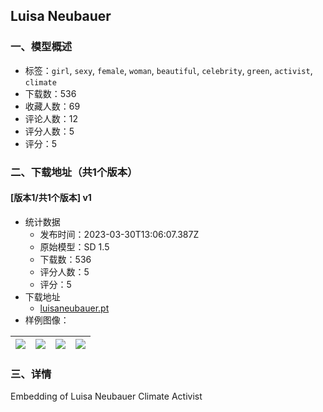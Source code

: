## Luisa Neubauer
### 一、模型概述

- 标签：`girl`, `sexy`, `female`, `woman`, `beautiful`, `celebrity`, `green`, `activist`, `climate`
- 下载数：536
- 收藏人数：69
- 评论人数：12
- 评分人数：5
- 评分：5

### 二、下载地址（共1个版本）

#### [版本1/共1个版本] v1

- 统计数据
  - 发布时间：2023-03-30T13:06:07.387Z
  - 原始模型：SD 1.5
  - 下载数：536
  - 评分人数：5
  - 评分：5
- 下载地址
  - [luisaneubauer.pt](https://civitai.com/api/download/models/31913)
- 样例图像：

| <img src="https://image.civitai.com/xG1nkqKTMzGDvpLrqFT7WA/38af09df-d263-4993-c231-d3cadd1a4400/width=450/363034.jpeg" /> | <img src="https://image.civitai.com/xG1nkqKTMzGDvpLrqFT7WA/c07d88c0-875d-474d-8c47-4302557ba700/width=450/363039.jpeg" /> | <img src="https://image.civitai.com/xG1nkqKTMzGDvpLrqFT7WA/a39f8110-2f10-496e-d685-57c5d576f500/width=450/363038.jpeg" /> | <img src="https://image.civitai.com/xG1nkqKTMzGDvpLrqFT7WA/ab991def-7da9-4013-05de-55dfe74d8100/width=450/363037.jpeg" /> |
| ---- | ---- | ---- | ---- |


### 三、详情
<p>Embedding of Luisa Neubauer Climate Activist</p>